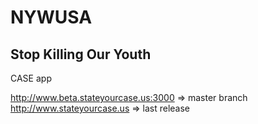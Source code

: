 # NYWUSA
## Stop Killing Our Youth

CASE app

http://www.beta.stateyourcase.us:3000 => master branch
http://www.stateyourcase.us => last release 

